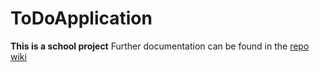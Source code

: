 # ToDoApplication
**This is a school project**
Further documentation can be found in the [repo wiki](https://github.com/OmengU/ToDoApplication/wiki)

